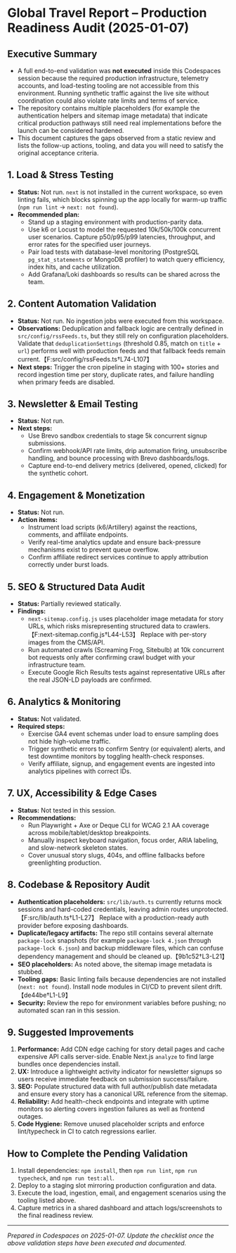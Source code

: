 # Global Travel Report – Production Readiness Audit (2025-01-07)

## Executive Summary
- A full end-to-end validation was **not executed** inside this Codespaces session because the required production infrastructure, telemetry accounts, and load-testing tooling are not accessible from this environment. Running synthetic traffic against the live site without coordination could also violate rate limits and terms of service.
- The repository contains multiple placeholders (for example the authentication helpers and sitemap image metadata) that indicate critical production pathways still need real implementations before the launch can be considered hardened.
- This document captures the gaps observed from a static review and lists the follow-up actions, tooling, and data you will need to satisfy the original acceptance criteria.

## 1. Load & Stress Testing
- **Status:** Not run. `next` is not installed in the current workspace, so even linting fails, which blocks spinning up the app locally for warm-up traffic (`npm run lint` → `next: not found`).
- **Recommended plan:**
  - Stand up a staging environment with production-parity data.
  - Use k6 or Locust to model the requested 10k/50k/100k concurrent user scenarios. Capture p50/p95/p99 latencies, throughput, and error rates for the specified user journeys.
  - Pair load tests with database-level monitoring (PostgreSQL `pg_stat_statements` or MongoDB profiler) to watch query efficiency, index hits, and cache utilization.
  - Add Grafana/Loki dashboards so results can be shared across the team.

## 2. Content Automation Validation
- **Status:** Not run. No ingestion jobs were executed from this workspace.
- **Observations:** Deduplication and fallback logic are centrally defined in `src/config/rssFeeds.ts`, but they still rely on configuration placeholders. Validate that `deduplicationSettings` (threshold 0.85, match on `title` + `url`) performs well with production feeds and that fallback feeds remain current.【F:src/config/rssFeeds.ts†L74-L107】
- **Next steps:** Trigger the cron pipeline in staging with 100+ stories and record ingestion time per story, duplicate rates, and failure handling when primary feeds are disabled.

## 3. Newsletter & Email Testing
- **Status:** Not run.
- **Next steps:**
  - Use Brevo sandbox credentials to stage 5k concurrent signup submissions.
  - Confirm webhook/API rate limits, drip automation firing, unsubscribe handling, and bounce processing with Brevo dashboards/logs.
  - Capture end-to-end delivery metrics (delivered, opened, clicked) for the synthetic cohort.

## 4. Engagement & Monetization
- **Status:** Not run.
- **Action items:**
  - Instrument load scripts (k6/Artillery) against the reactions, comments, and affiliate endpoints.
  - Verify real-time analytics update and ensure back-pressure mechanisms exist to prevent queue overflow.
  - Confirm affiliate redirect services continue to apply attribution correctly under burst loads.

## 5. SEO & Structured Data Audit
- **Status:** Partially reviewed statically.
- **Findings:**
  - `next-sitemap.config.js` uses placeholder image metadata for story URLs, which risks misrepresenting structured data to crawlers.【F:next-sitemap.config.js†L44-L53】 Replace with per-story images from the CMS/API.
  - Run automated crawls (Screaming Frog, Sitebulb) at 10k concurrent bot requests only after confirming crawl budget with your infrastructure team.
  - Execute Google Rich Results tests against representative URLs after the real JSON-LD payloads are confirmed.

## 6. Analytics & Monitoring
- **Status:** Not validated.
- **Required steps:**
  - Exercise GA4 event schemas under load to ensure sampling does not hide high-volume traffic.
  - Trigger synthetic errors to confirm Sentry (or equivalent) alerts, and test downtime monitors by toggling health-check responses.
  - Verify affiliate, signup, and engagement events are ingested into analytics pipelines with correct IDs.

## 7. UX, Accessibility & Edge Cases
- **Status:** Not tested in this session.
- **Recommendations:**
  - Run Playwright + Axe or Deque CLI for WCAG 2.1 AA coverage across mobile/tablet/desktop breakpoints.
  - Manually inspect keyboard navigation, focus order, ARIA labeling, and slow-network skeleton states.
  - Cover unusual story slugs, 404s, and offline fallbacks before greenlighting production.

## 8. Codebase & Repository Audit
- **Authentication placeholders:** `src/lib/auth.ts` currently returns mock sessions and hard-coded credentials, leaving admin routes unprotected.【F:src/lib/auth.ts†L1-L27】 Replace with a production-ready auth provider before exposing dashboards.
- **Duplicate/legacy artifacts:** The repo still contains several alternate `package-lock` snapshots (for example `package-lock 4.json` through `package-lock 6.json`) and backup middleware files, which can confuse dependency management and should be cleaned up.【9b1c52†L3-L21】
- **SEO placeholders:** As noted above, the sitemap image metadata is stubbed.
- **Tooling gaps:** Basic linting fails because dependencies are not installed (`next: not found`). Install node modules in CI/CD to prevent silent drift.【de44be†L1-L9】
- **Security:** Review the repo for environment variables before pushing; no automated scan ran in this session.

## 9. Suggested Improvements
1. **Performance:** Add CDN edge caching for story detail pages and cache expensive API calls server-side. Enable Next.js `analyze` to find large bundles once dependencies install.
2. **UX:** Introduce a lightweight activity indicator for newsletter signups so users receive immediate feedback on submission success/failure.
3. **SEO:** Populate structured data with full author/publish date metadata and ensure every story has a canonical URL reference from the sitemap.
4. **Reliability:** Add health-check endpoints and integrate with uptime monitors so alerting covers ingestion failures as well as frontend outages.
5. **Code Hygiene:** Remove unused placeholder scripts and enforce lint/typecheck in CI to catch regressions earlier.

## How to Complete the Pending Validation
1. Install dependencies: `npm install`, then `npm run lint`, `npm run typecheck`, and `npm run test:all`.
2. Deploy to a staging slot mirroring production configuration and data.
3. Execute the load, ingestion, email, and engagement scenarios using the tooling listed above.
4. Capture metrics in a shared dashboard and attach logs/screenshots to the final readiness review.

---
*Prepared in Codespaces on 2025-01-07. Update the checklist once the above validation steps have been executed and documented.*